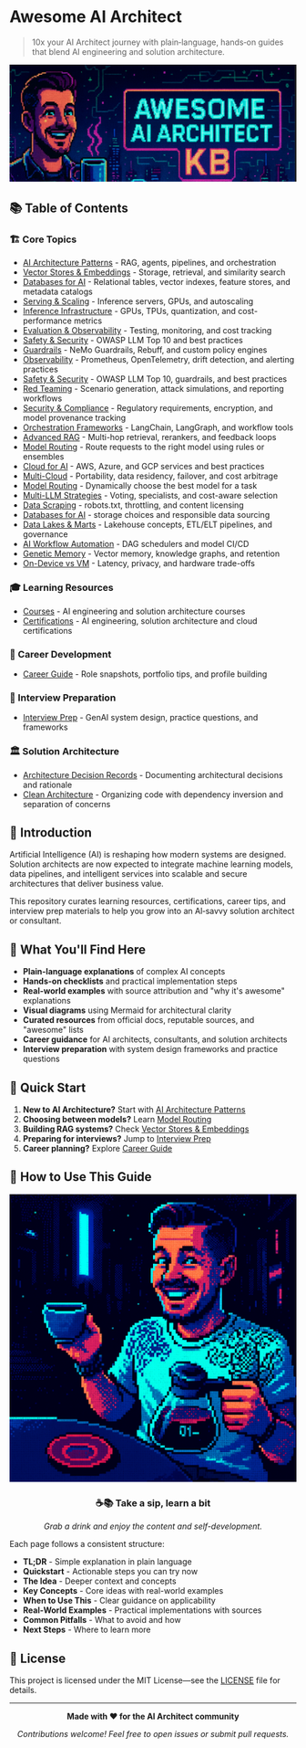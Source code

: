 # Awesome AI Architect

> 10x your AI Architect journey with plain‑language, hands‑on guides that blend AI engineering and solution architecture.

![awesome-ai-architect](img/awesome-ai-architect-kb.png)

## 📚 Table of Contents

### 🏗️ Core Topics
- [AI Architecture Patterns](ai-architecture-topics/ai-architecture-patterns.md) - RAG, agents, pipelines, and orchestration
- [Vector Stores & Embeddings](ai-architecture-topics/vector-stores-and-embeddings.md) - Storage, retrieval, and similarity search
- [Databases for AI](ai-architecture-topics/databases-for-ai.md) - Relational tables, vector indexes, feature stores, and metadata catalogs
- [Serving & Scaling](ai-architecture-topics/serving-and-scaling.md) - Inference servers, GPUs, and autoscaling
- [Inference Infrastructure](ai-architecture-topics/inference-infrastructure.md) - GPUs, TPUs, quantization, and cost-performance metrics
- [Evaluation & Observability](ai-architecture-topics/evaluation-and-observability.md) - Testing, monitoring, and cost tracking
- [Safety & Security](ai-architecture-topics/safety-and-security.md) - OWASP LLM Top 10 and best practices
- [Guardrails](ai-architecture-topics/guardrails.md) - NeMo Guardrails, Rebuff, and custom policy engines
- [Observability](ai-architecture-topics/observability.md) - Prometheus, OpenTelemetry, drift detection, and alerting practices
- [Safety & Security](ai-architecture-topics/safety-and-security.md) - OWASP LLM Top 10, guardrails, and best practices
- [Red Teaming](ai-architecture-topics/red-teaming.md) - Scenario generation, attack simulations, and reporting workflows
- [Security & Compliance](ai-architecture-topics/security-compliance.md) - Regulatory requirements, encryption, and model provenance tracking
- [Orchestration Frameworks](ai-architecture-topics/orchestration-frameworks.md) - LangChain, LangGraph, and workflow tools
- [Advanced RAG](ai-architecture-topics/advanced-rag.md) - Multi-hop retrieval, rerankers, and feedback loops
- [Model Routing](ai-architecture-topics/model-routing.md) - Route requests to the right model using rules or ensembles
- [Cloud for AI](ai-architecture-topics/cloud-for-ai.md) - AWS, Azure, and GCP services and best practices
- [Multi-Cloud](ai-architecture-topics/multi-cloud.md) - Portability, data residency, failover, and cost arbitrage
- [Model Routing](ai-architecture-topics/model-routing.md) - Dynamically choose the best model for a task
- [Multi-LLM Strategies](ai-architecture-topics/multi-llm.md) - Voting, specialists, and cost-aware selection
- [Data Scraping](ai-architecture-topics/data-scraping.md) - robots.txt, throttling, and content licensing
- [Databases for AI](databases-for-ai.md) - storage choices and responsible data sourcing
- [Data Lakes & Marts](ai-architecture-topics/data-lakes-and-marts.md) - Lakehouse concepts, ETL/ELT pipelines, and governance
- [AI Workflow Automation](ai-architecture-topics/ai-workflow-automation.md) - DAG schedulers and model CI/CD
- [Genetic Memory](ai-architecture-topics/genetic-memory.md) - Vector memory, knowledge graphs, and retention
- [On-Device vs VM](ai-architecture-topics/on-device-vs-vm.md) - Latency, privacy, and hardware trade-offs

### 🎓 Learning Resources
- [Courses](courses.md) - AI engineering and solution architecture courses
- [Certifications](certifications.md) - AI engineering, solution architecture and cloud certifications

### 💼 Career Development
- [Career Guide](career.md) - Role snapshots, portfolio tips, and profile building

### 🎯 Interview Preparation
- [Interview Prep](interview-prep.md) - GenAI system design, practice questions, and frameworks

### 🏛️ Solution Architecture
- [Architecture Decision Records](solution-archtecture/architecture-decision-records.md) - Documenting architectural decisions and rationale
- [Clean Architecture](solution-archtecture/clean-architecture.md) - Organizing code with dependency inversion and separation of concerns

## 🚀 Introduction

Artificial Intelligence (AI) is reshaping how modern systems are designed. Solution architects are now expected to integrate machine learning models, data pipelines, and intelligent services into scalable and secure architectures that deliver business value.

This repository curates learning resources, certifications, career tips, and interview prep materials to help you grow into an AI‑savvy solution architect or consultant.

## 🎯 What You'll Find Here

- **Plain-language explanations** of complex AI concepts
- **Hands-on checklists** and practical implementation steps
- **Real-world examples** with source attribution and "why it's awesome" explanations
- **Visual diagrams** using Mermaid for architectural clarity
- **Curated resources** from official docs, reputable sources, and "awesome" lists
- **Career guidance** for AI architects, consultants, and solution architects
- **Interview preparation** with system design frameworks and practice questions

## 🚦 Quick Start

1. **New to AI Architecture?** Start with [AI Architecture Patterns](ai-architecture-topics/ai-architecture-patterns.md)
2. **Choosing between models?** Learn [Model Routing](ai-architecture-topics/model-routing.md)
3. **Building RAG systems?** Check [Vector Stores & Embeddings](ai-architecture-topics/vector-stores-and-embeddings.md)
4. **Preparing for interviews?** Jump to [Interview Prep](interview-prep.md)
5. **Career planning?** Explore [Career Guide](career.md)

## 📖 How to Use This Guide

![awesome-ai-architect-welcome.png](img/awesome-ai-architect-welcome.png)

<div align="center">

### ☕📚 Take a sip, learn a bit  
*Grab a drink and enjoy the content and self-development.*

</div>


Each page follows a consistent structure:
- **TL;DR** - Simple explanation in plain language
- **Quickstart** - Actionable steps you can try now
- **The Idea** - Deeper context and concepts
- **Key Concepts** - Core ideas with real-world examples
- **When to Use This** - Clear guidance on applicability
- **Real-World Examples** - Practical implementations with sources
- **Common Pitfalls** - What to avoid and how
- **Next Steps** - Where to learn more

## 📄 License

This project is licensed under the MIT License—see the [LICENSE](LICENSE) file for details.

---

<div align="center">

**Made with ❤️ for the AI Architect community**

*Contributions welcome! Feel free to open issues or submit pull requests.*

</div>

